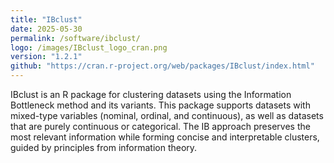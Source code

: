 ```yaml
---
title: "IBclust"
date: 2025-05-30
permalink: /software/ibclust/
logo: /images/IBclust_logo_cran.png
version: "1.2.1"
github: "https://cran.r-project.org/web/packages/IBclust/index.html"
---
```

IBclust is an R package for clustering datasets using the Information Bottleneck method and its variants. This package supports datasets with mixed-type variables (nominal, ordinal, and continuous), as well as datasets that are purely continuous or categorical. The IB approach preserves the most relevant information while forming concise and interpretable clusters, guided by principles from information theory.
